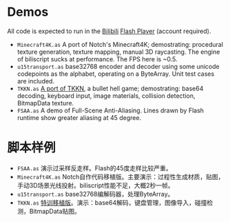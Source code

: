 Demos
=====

All code is expected to run in the [Bilibili](http://en.wikipedia.org/wiki/Bilibili) [Flash Player](http://static.hdslb.com/play.swf) (account required).

- `Minecraft4K.as` A port of Notch's Minecraft4K; demostrating: procedural texture generation, texture mapping, manual 3D raycasting. The engine of biliscript sucks at performance. The FPS here is ~0.5.
- `u15transport.as` base32768 encoder and decoder using some unicode codepoints as the alphabet, operating on a ByteArray. Unit test cases are included.
- `TKKN.as` [A port of TKKN](http://www.bilibili.com/video/av376363/), a bullet hell game; demostrating: base64 decoding, keyboard input, image materials, collision detection, BitmapData texture.
- `FSAA.as` A demo of Full-Scene Anti-Aliasing. Lines drawn by Flash runtime show greater aliasing at 45 degree.


脚本样例
========

- `FSAA.as` 演示过采样反走样。Flash的45度走样比较严重。
- `Minecraft4K.as` Notch自作代码移植版。主要演示：过程性生成材质，贴图，手动3D场景光线投射。biliscript性能不足，大概2秒一帧。
- `u15transport.as` base32768编解码器，处理ByteArray。
- `TKKN.as` [特训移植版](http://www.bilibili.com/video/av376363/)。演示：base64解码，键盘管理，图像导入，碰撞检测，BitmapData贴图。
